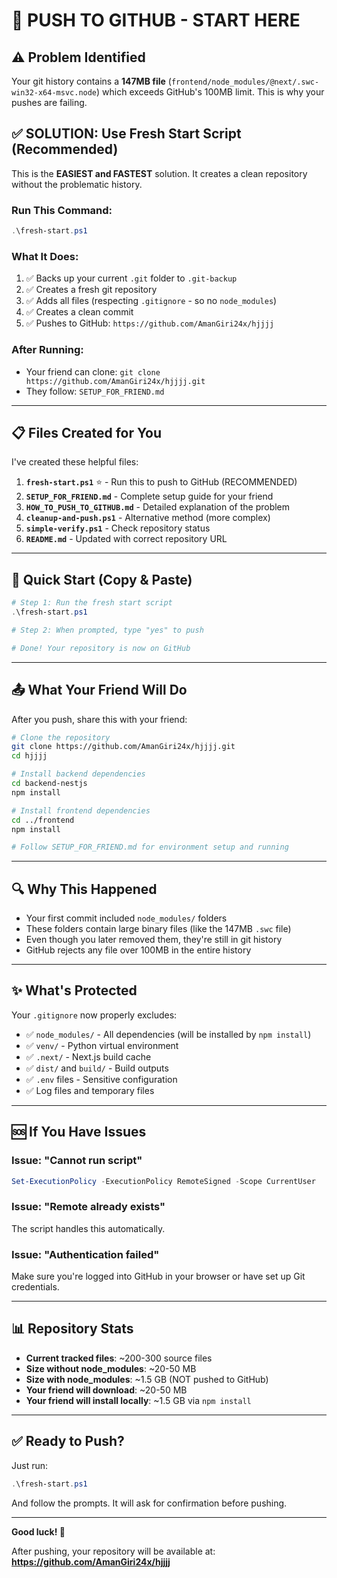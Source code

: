 # 🚀 PUSH TO GITHUB - START HERE

## ⚠️ Problem Identified

Your git history contains a **147MB file** (`frontend/node_modules/@next/.swc-win32-x64-msvc.node`) which exceeds GitHub's 100MB limit. This is why your pushes are failing.

## ✅ SOLUTION: Use Fresh Start Script (Recommended)

This is the **EASIEST and FASTEST** solution. It creates a clean repository without the problematic history.

### Run This Command:

```powershell
.\fresh-start.ps1
```

### What It Does:

1. ✅ Backs up your current `.git` folder to `.git-backup`
2. ✅ Creates a fresh git repository
3. ✅ Adds all files (respecting `.gitignore` - so no `node_modules`)
4. ✅ Creates a clean commit
5. ✅ Pushes to GitHub: `https://github.com/AmanGiri24x/hjjjj`

### After Running:

- Your friend can clone: `git clone https://github.com/AmanGiri24x/hjjjj.git`
- They follow: `SETUP_FOR_FRIEND.md`

---

## 📋 Files Created for You

I've created these helpful files:

1. **`fresh-start.ps1`** ⭐ - Run this to push to GitHub (RECOMMENDED)
2. **`SETUP_FOR_FRIEND.md`** - Complete setup guide for your friend
3. **`HOW_TO_PUSH_TO_GITHUB.md`** - Detailed explanation of the problem
4. **`cleanup-and-push.ps1`** - Alternative method (more complex)
5. **`simple-verify.ps1`** - Check repository status
6. **`README.md`** - Updated with correct repository URL

---

## 🎯 Quick Start (Copy & Paste)

```powershell
# Step 1: Run the fresh start script
.\fresh-start.ps1

# Step 2: When prompted, type "yes" to push

# Done! Your repository is now on GitHub
```

---

## 📤 What Your Friend Will Do

After you push, share this with your friend:

```bash
# Clone the repository
git clone https://github.com/AmanGiri24x/hjjjj.git
cd hjjjj

# Install backend dependencies
cd backend-nestjs
npm install

# Install frontend dependencies
cd ../frontend
npm install

# Follow SETUP_FOR_FRIEND.md for environment setup and running
```

---

## 🔍 Why This Happened

- Your first commit included `node_modules/` folders
- These folders contain large binary files (like the 147MB `.swc` file)
- Even though you later removed them, they're still in git history
- GitHub rejects any file over 100MB in the entire history

---

## ✨ What's Protected

Your `.gitignore` now properly excludes:

- ✅ `node_modules/` - All dependencies (will be installed by `npm install`)
- ✅ `venv/` - Python virtual environment
- ✅ `.next/` - Next.js build cache
- ✅ `dist/` and `build/` - Build outputs
- ✅ `.env` files - Sensitive configuration
- ✅ Log files and temporary files

---

## 🆘 If You Have Issues

### Issue: "Cannot run script"
```powershell
Set-ExecutionPolicy -ExecutionPolicy RemoteSigned -Scope CurrentUser
```

### Issue: "Remote already exists"
The script handles this automatically.

### Issue: "Authentication failed"
Make sure you're logged into GitHub in your browser or have set up Git credentials.

---

## 📊 Repository Stats

- **Current tracked files**: ~200-300 source files
- **Size without node_modules**: ~20-50 MB
- **Size with node_modules**: ~1.5 GB (NOT pushed to GitHub)
- **Your friend will download**: ~20-50 MB
- **Your friend will install locally**: ~1.5 GB via `npm install`

---

## ✅ Ready to Push?

Just run:

```powershell
.\fresh-start.ps1
```

And follow the prompts. It will ask for confirmation before pushing.

---

**Good luck! 🎉**

After pushing, your repository will be available at:
**https://github.com/AmanGiri24x/hjjjj**
